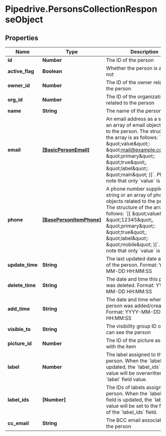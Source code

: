 # Pipedrive.PersonsCollectionResponseObject

## Properties

Name | Type | Description | Notes
------------ | ------------- | ------------- | -------------
**id** | **Number** | The ID of the person | [optional] 
**active_flag** | **Boolean** | Whether the person is active or not | [optional] 
**owner_id** | **Number** | The ID of the owner related to the person | [optional] 
**org_id** | **Number** | The ID of the organization related to the person | [optional] 
**name** | **String** | The name of the person | [optional] 
**email** | [**[BasicPersonEmail]**](BasicPersonEmail.md) | An email address as a string or an array of email objects related to the person. The structure of the array is as follows: &#x60;[{ \&quot;value\&quot;: \&quot;mail@example.com\&quot;, \&quot;primary\&quot;: \&quot;true\&quot;, \&quot;label\&quot;: \&quot;main\&quot; }]&#x60;. Please note that only &#x60;value&#x60; is required. | [optional] 
**phone** | [**[BasePersonItemPhone]**](BasePersonItemPhone.md) | A phone number supplied as a string or an array of phone objects related to the person. The structure of the array is as follows: &#x60;[{ \&quot;value\&quot;: \&quot;12345\&quot;, \&quot;primary\&quot;: \&quot;true\&quot;, \&quot;label\&quot;: \&quot;mobile\&quot; }]&#x60;. Please note that only &#x60;value&#x60; is required. | [optional] 
**update_time** | **String** | The last updated date and time of the person. Format: YYYY-MM-DD HH:MM:SS | [optional] 
**delete_time** | **String** | The date and time this person was deleted. Format: YYYY-MM-DD HH:MM:SS | [optional] 
**add_time** | **String** | The date and time when the person was added/created. Format: YYYY-MM-DD HH:MM:SS | [optional] 
**visible_to** | **String** | The visibility group ID of who can see the person | [optional] 
**picture_id** | **Number** | The ID of the picture associated with the item | [optional] 
**label** | **Number** | The label assigned to the person. When the &#x60;label&#x60; field is updated, the &#x60;label_ids&#x60; field value will be overwritten by the &#x60;label&#x60; field value. | [optional] 
**label_ids** | **[Number]** | The IDs of labels assigned to the person. When the &#x60;label_ids&#x60; field is updated, the &#x60;label&#x60; field value will be set to the first value of the &#x60;label_ids&#x60; field. | [optional] 
**cc_email** | **String** | The BCC email associated with the person | [optional] 


